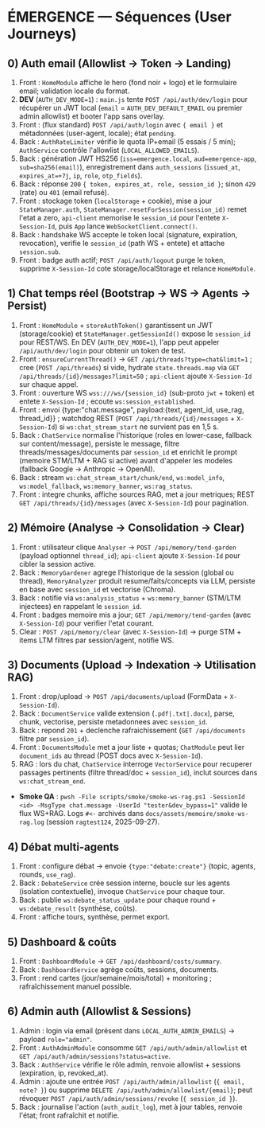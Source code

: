 # ÉMERGENCE — Séquences (User Journeys)

## 0) Auth email (Allowlist -> Token -> Landing)
1. Front : `HomeModule` affiche le hero (fond noir + logo) et le formulaire email; validation locale du format.
2. **DEV** (`AUTH_DEV_MODE=1`) : `main.js` tente `POST /api/auth/dev/login` pour récupérer un JWT local (`email` = `AUTH_DEV_DEFAULT_EMAIL` ou premier admin allowlist) et booter l'app sans overlay.
3. Front : (flux standard) `POST /api/auth/login` avec `{ email }` et métadonnées (user-agent, locale); état `pending`.
4. Back : `AuthRateLimiter` vérifie le quota IP+email (5 essais / 5 min); `AuthService` contrôle l'allowlist (`LOCAL_ALLOWED_EMAILS`).
5. Back : génération JWT HS256 (`iss=emergence.local`, `aud=emergence-app`, `sub=sha256(email)`), enregistrement dans `auth_sessions` (`issued_at`, `expires_at=+7j`, `ip`, `role`, `otp_fields`).
6. Back : réponse `200` `{ token, expires_at, role, session_id }`; sinon `429` (rate) ou `401` (email refusé).
7. Front : stockage token (`localStorage` + cookie), mise a jour `StateManager.auth`, `StateManager.resetForSession(session_id)` remet l'etat a zero, `api-client` memorise le `session_id` pour l'entete `X-Session-Id`, puis `App` lance `WebSocketClient.connect()`.
8. Back : handshake WS accepte le token local (signature, expiration, revocation), verifie le `session_id` (path WS + entete) et attache `session.sub`.
9. Front : badge auth actif; `POST /api/auth/logout` purge le token, supprime `X-Session-Id` cote storage/localStorage et relance `HomeModule`.

## 1) Chat temps réel (Bootstrap -> WS -> Agents -> Persist)
1. Front : `HomeModule` + `storeAuthToken()` garantissent un JWT (storage/cookie) et `StateManager.getSessionId()` expose le `session_id` pour REST/WS. En DEV (`AUTH_DEV_MODE=1`), l'app peut appeler `/api/auth/dev/login` pour obtenir un token de test.
2. Front : `ensureCurrentThread()` -> `GET /api/threads?type=chat&limit=1` ; cree (`POST /api/threads`) si vide, hydrate `state.threads.map` via `GET /api/threads/{id}/messages?limit=50` ; `api-client` ajoute `X-Session-Id` sur chaque appel.
3. Front : ouverture WS `wss:///ws/{session_id}` (sub-proto `jwt` + token) et entete `X-Session-Id` ; ecoute `ws:session_established`.
4. Front : envoi {type:"chat.message", payload:{text, agent_id, use_rag, thread_id}} ; watchdog REST (`POST /api/threads/{id}/messages` + `X-Session-Id`) si `ws:chat_stream_start` ne survient pas en 1,5 s.
5. Back : `ChatService` normalise l'historique (roles en lower-case, fallback sur content/message), persiste le message, filtre threads/messages/documents par `session_id` et enrichit le prompt (memoire STM/LTM + RAG si active) avant d'appeler les modeles (fallback Google -> Anthropic -> OpenAI).
6. Back : stream `ws:chat_stream_start/chunk/end`, `ws:model_info`, `ws:model_fallback`, `ws:memory_banner`, `ws:rag_status`.
7. Front : integre chunks, affiche sources RAG, met a jour metriques; REST `GET /api/threads/{id}/messages` (avec `X-Session-Id`) pour pagination.

## 2) Mémoire (Analyse → Consolidation → Clear)
1. Front : utilisateur clique `Analyser` -> `POST /api/memory/tend-garden` (payload optionnel `thread_id`); `api-client` ajoute `X-Session-Id` pour cibler la session active.
2. Back : `MemoryGardener` agrege l'historique de la session (global ou thread), `MemoryAnalyzer` produit resume/faits/concepts via LLM, persiste en base avec `session_id` et vectorise (Chroma).
3. Back : notifie via `ws:analysis_status` + `ws:memory_banner` (STM/LTM injectees) en rappelant le `session_id`.
4. Front : badges memoire mis a jour; `GET /api/memory/tend-garden` (avec `X-Session-Id`) pour verifier l'etat courant.
5. Clear : `POST /api/memory/clear` (avec `X-Session-Id`) -> purge STM + items LTM filtres par session/agent, notifie WS.

## 3) Documents (Upload → Indexation → Utilisation RAG)
1. Front : drop/upload -> `POST /api/documents/upload` (FormData + `X-Session-Id`).
2. Back : `DocumentService` valide extension (`.pdf|.txt|.docx`), parse, chunk, vectorise, persiste metadonnees avec `session_id`.
3. Back : repond `201` + declenche rafraichissement (`GET /api/documents` filtre par `session_id`).
4. Front : `DocumentsModule` met a jour liste + quotas; `ChatModule` peut lier `document_ids` au thread (POST docs avec `X-Session-Id`).
5. RAG : lors du chat, `ChatService` interroge `VectorService` pour recuperer passages pertinents (filtre thread/doc + `session_id`), inclut sources dans `ws:chat_stream_end`.

- **Smoke QA** : `pwsh -File scripts/smoke/smoke-ws-rag.ps1 -SessionId <id> -MsgType chat.message -UserId "tester&dev_bypass=1"` valide le flux WS+RAG. Logs `#<-` archivés dans `docs/assets/memoire/smoke-ws-rag.log` (session `ragtest124`, 2025-09-27).

## 4) Débat multi-agents
1. Front : configure débat → envoie `{type:"debate:create"}` (topic, agents, rounds, `use_rag`).
2. Back : `DebateService` crée session interne, boucle sur les agents (isolation contextuelle), invoque `ChatService` pour chaque tour.
3. Back : publie `ws:debate_status_update` pour chaque round + `ws:debate_result` (synthèse, coûts).
4. Front : affiche tours, synthèse, permet export.

## 5) Dashboard & coûts
1. Front : `DashboardModule` → `GET /api/dashboard/costs/summary`.
2. Back : `DashboardService` agrège coûts, sessions, documents.
3. Front : rend cartes (jour/semaine/mois/total) + monitoring ; rafraîchissement manuel possible.

## 6) Admin auth (Allowlist & Sessions)
1. Admin : login via email (présent dans `LOCAL_AUTH_ADMIN_EMAILS`) -> payload `role="admin"`.
2. Front : `AuthAdminModule` consomme `GET /api/auth/admin/allowlist` et `GET /api/auth/admin/sessions?status=active`.
3. Back : `AuthService` vérifie le rôle admin, renvoie allowlist + sessions (expiration, ip, revoked_at).
4. Admin : ajoute une entrée `POST /api/auth/admin/allowlist` (`{ email, note? }`) ou supprime `DELETE /api/auth/admin/allowlist/{email}`; peut révoquer `POST /api/auth/admin/sessions/revoke` (`{ session_id }`).
5. Back : journalise l'action (`auth_audit_log`), met à jour tables, renvoie l'état; front rafraîchit et notifie.
